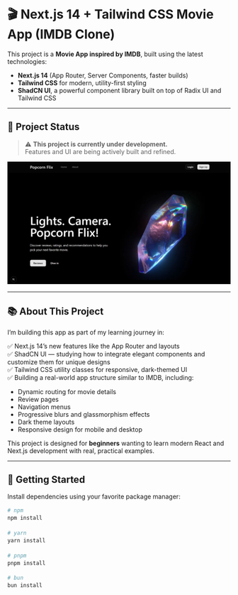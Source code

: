 # 🎬 Next.js 14 + Tailwind CSS Movie App (IMDB Clone)

This project is a **Movie App inspired by IMDB**, built using the latest technologies:

- **Next.js 14** (App Router, Server Components, faster builds)
- **Tailwind CSS** for modern, utility-first styling
- **ShadCN UI**, a powerful component library built on top of Radix UI and Tailwind CSS

---

## 🚧 Project Status

> ⚠️ **This project is currently under development.**  
> Features and UI are being actively built and refined.

![IMDB Clone Preview](https://github.com/adithyasd10/shadcn-nextjs-starter/blob/main/public/Imdb-clone.png)

---

## 📚 About This Project

I’m building this app as part of my learning journey in:

✅ Next.js 14’s new features like the App Router and layouts  
✅ ShadCN UI — studying how to integrate elegant components and customize them for unique designs  
✅ Tailwind CSS utility classes for responsive, dark-themed UI  
✅ Building a real-world app structure similar to IMDB, including:

- Dynamic routing for movie details
- Review pages
- Navigation menus
- Progressive blurs and glassmorphism effects
- Dark theme layouts
- Responsive design for mobile and desktop

This project is designed for **beginners** wanting to learn modern React and Next.js development with real, practical examples.

---

## 🚀 Getting Started

Install dependencies using your favorite package manager:

```bash
# npm
npm install

# yarn
yarn install

# pnpm
pnpm install

# bun
bun install
